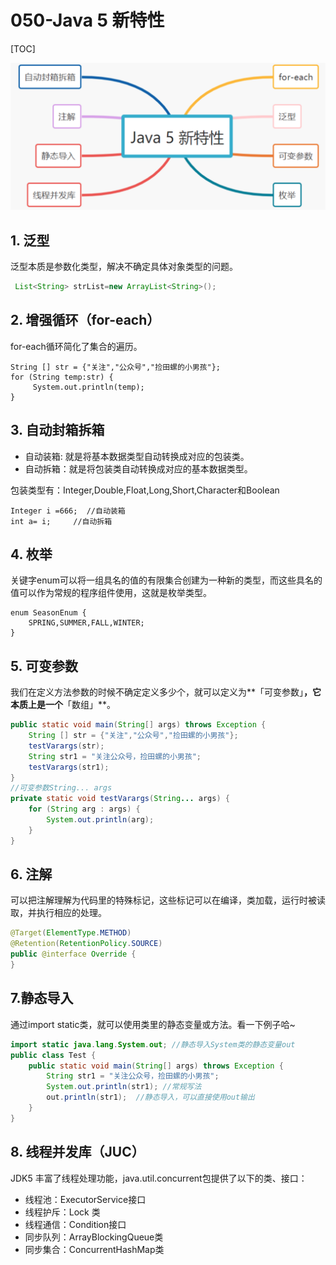 # 050-Java 5 新特性

[TOC]

<img src="assets/image-20220502205731530.png" alt="image-20220502205731530" style="zoom:50%;" />

## 1. 泛型

泛型本质是参数化类型，解决不确定具体对象类型的问题。

```java
 List<String> strList=new ArrayList<String>();
```

## 2. 增强循环（for-each）

for-each循环简化了集合的遍历。

```
String [] str = {"关注","公众号","捡田螺的小男孩"};
for (String temp:str) {
     System.out.println(temp);
}
```

## 3. 自动封箱拆箱

- 自动装箱: 就是将基本数据类型自动转换成对应的包装类。
- 自动拆箱：就是将包装类自动转换成对应的基本数据类型。

包装类型有：Integer,Double,Float,Long,Short,Character和Boolean

```
Integer i =666;  //自动装箱
int a= i;     //自动拆箱
```

## 4. 枚举

关键字enum可以将一组具名的值的有限集合创建为一种新的类型，而这些具名的值可以作为常规的程序组件使用，这就是枚举类型。

```
enum SeasonEnum {
    SPRING,SUMMER,FALL,WINTER;
}
```

## 5. 可变参数

我们在定义方法参数的时候不确定定义多少个，就可以定义为**「可变参数」**，它本质上是一个**「数组」**。

```java
public static void main(String[] args) throws Exception {
    String [] str = {"关注","公众号","捡田螺的小男孩"};
    testVarargs(str);
    String str1 = "关注公众号，捡田螺的小男孩";
    testVarargs(str1);
}
//可变参数String... args
private static void testVarargs(String... args) {
    for (String arg : args) {
        System.out.println(arg);
    }
}
```

## 6. 注解

可以把注解理解为代码里的特殊标记，这些标记可以在编译，类加载，运行时被读取，并执行相应的处理。

```java
@Target(ElementType.METHOD)
@Retention(RetentionPolicy.SOURCE)
public @interface Override {
}
```

## 7.静态导入

通过import static类，就可以使用类里的静态变量或方法。看一下例子哈~

```java
import static java.lang.System.out; //静态导入System类的静态变量out
public class Test {
    public static void main(String[] args) throws Exception {
        String str1 = "关注公众号，捡田螺的小男孩";
        System.out.println(str1); //常规写法
        out.println(str1);  //静态导入，可以直接使用out输出
    }
}
```

## 8. 线程并发库（JUC）

JDK5 丰富了线程处理功能，java.util.concurrent包提供了以下的类、接口：

- 线程池：ExecutorService接口
- 线程护斥：Lock 类
- 线程通信：Condition接口
- 同步队列：ArrayBlockingQueue类
- 同步集合：ConcurrentHashMap类